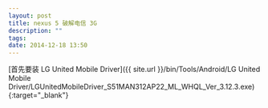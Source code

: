 ```yaml
---
layout: post
title: nexus 5 破解电信 3G
description: ""
tags:
date: 2014-12-18 13:50
---
```


[首先要装 LG United Mobile Driver]({{ site.url }}/bin/Tools/Android/LG United Mobile Driver/LGUnitedMobileDriver_S51MAN312AP22_ML_WHQL_Ver_3.12.3.exe){:target="_blank"}
